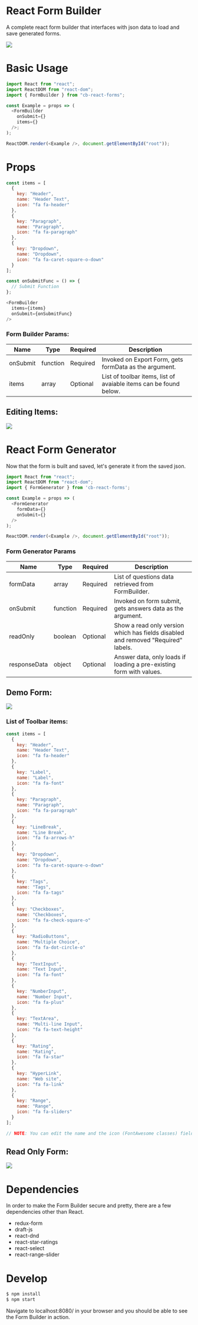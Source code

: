 # React Form Builder

A complete react form builder that interfaces with json data to load and save generated forms.

![](pictures/Screenshot-formBuilder.png)

# Basic Usage

```javascript
import React from "react";
import ReactDOM from "react-dom";
import { FormBuilder } from "cb-react-forms";

const Example = props => (
  <FormBuilder 
    onSubmit={}
    items={}
  />;
);

ReactDOM.render(<Example />, document.getElementById("root"));
```

# Props

```javascript
const items = [
  {
    key: "Header",
    name: "Header Text",
    icon: "fa fa-header"
  },
  {
    key: "Paragraph",
    name: "Paragraph",
    icon: "fa fa-paragraph"
  },
  {
    key: "Dropdown",
    name: "Dropdown",
    icon: "fa fa-caret-square-o-down"
  }
];

const onSubmitFunc = () => {
  // Submit Function
};

<FormBuilder 
  items={items} 
  onSubmit={onSubmitFunc} 
/>

```

### Form Builder Params:
Name | Type | Required | Description
--- | --- | --- | --- |
onSubmit | function | Required | Invoked on Export Form, gets formData as the argument.
items | array | Optional | List of toolbar items, list of avaiable items can be found below.
## Editing Items:
![](pictures/Screenshot-editor.png)

# React Form Generator

Now that the form is built and saved, let's generate it from the saved json.

```javascript
import React from "react";
import ReactDOM from "react-dom";
import { FormGenerator } from 'cb-react-forms';

const Example = props => (
  <FormGenerator 
    formData={}
    onSubmit={}
  />
);

ReactDOM.render(<Example />, document.getElementById("root"));
```
### Form Generator Params
Name | Type | Required | Description
--- | --- | --- | --- |
formData | array | Required | List of questions data retrieved from FormBuilder.
onSubmit | function | Required | Invoked on form submit, gets answers data as the argument.
readOnly | boolean | Optional | Show a read only version which has fields disabled and removed "Required" labels.
responseData | object | Optional | Answer data, only loads if loading a pre-existing form with values.

## Demo Form:
![](pictures/Screenshot-finalForm.png)

### List of Toolbar items:

``` javascript 
const items = [
  {
    key: "Header",
    name: "Header Text",
    icon: "fa fa-header"
  },
  {
    key: "Label",
    name: "Label",
    icon: "fa fa-font"
  },
  {
    key: "Paragraph",
    name: "Paragraph",
    icon: "fa fa-paragraph"
  },
  {
    key: "LineBreak",
    name: "Line Break",
    icon: "fa fa-arrows-h"
  },
  {
    key: "Dropdown",
    name: "Dropdown",
    icon: "fa fa-caret-square-o-down"
  },
  {
    key: "Tags",
    name: "Tags",
    icon: "fa fa-tags"
  },
  {
    key: "Checkboxes",
    name: "Checkboxes",
    icon: "fa fa-check-square-o"
  },
  {
    key: "RadioButtons",
    name: "Multiple Choice",
    icon: "fa fa-dot-circle-o"
  },
  {
    key: "TextInput",
    name: "Text Input",
    icon: "fa fa-font"
  },
  {
    key: "NumberInput",
    name: "Number Input",
    icon: "fa fa-plus"
  },
  {
    key: "TextArea",
    name: "Multi-line Input",
    icon: "fa fa-text-height"
  },
  {
    key: "Rating",
    name: "Rating",
    icon: "fa fa-star"
  },
  {
    key: "HyperLink",
    name: "Web site",
    icon: "fa fa-link"
  },
  {
    key: "Range",
    name: "Range",
    icon: "fa fa-sliders"
  }
];

// NOTE: You can edit the name and the icon (FontAwesome classes) fields but **do not** change the key.
```

## Read Only Form:
![](pictures/Screenshot-readOnly.png)

# Dependencies
In order to make the Form Builder secure and pretty, there are a few dependencies other than React.
- redux-form
- draft-js
- react-dnd
- react-star-ratings
- react-select
- react-range-slider

# Develop
```bash
$ npm install
$ npm start
```
Navigate to localhost:8080/ in your browser and you should be able to see the Form Builder in action.